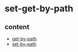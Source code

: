 # set-get-by-path

## content
* [get-by-path](/docs/functions/common/set-get-by-path/get-by-path.md)
* [set-by-path](/docs/functions/common/set-get-by-path/set-by-path.md)
